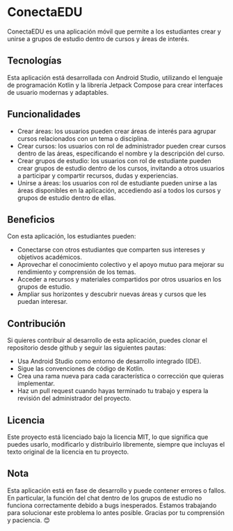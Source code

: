 # ConectaEDU

ConectaEDU es una aplicación móvil que permite a los estudiantes crear y unirse a grupos de estudio dentro de cursos y áreas de interés.

## Tecnologías

Esta aplicación está desarrollada con Android Studio, utilizando el lenguaje de programación Kotlin y la librería Jetpack Compose para crear interfaces de usuario modernas y adaptables.

## Funcionalidades

- Crear áreas: los usuarios pueden crear áreas de interés para agrupar cursos relacionados con un tema o disciplina.
- Crear cursos: los usuarios con rol de administrador pueden crear cursos dentro de las áreas, especificando el nombre y la descripción del curso.
- Crear grupos de estudio: los usuarios con rol de estudiante pueden crear grupos de estudio dentro de los cursos, invitando a otros usuarios a participar y compartir recursos, dudas y experiencias.
- Unirse a áreas: los usuarios con rol de estudiante pueden unirse a las áreas disponibles en la aplicación, accediendo así a todos los cursos y grupos de estudio dentro de ellas.

## Beneficios

Con esta aplicación, los estudiantes pueden:

- Conectarse con otros estudiantes que comparten sus intereses y objetivos académicos.
- Aprovechar el conocimiento colectivo y el apoyo mutuo para mejorar su rendimiento y comprensión de los temas.
- Acceder a recursos y materiales compartidos por otros usuarios en los grupos de estudio.
- Ampliar sus horizontes y descubrir nuevas áreas y cursos que les puedan interesar.

## Contribución

Si quieres contribuir al desarrollo de esta aplicación, puedes clonar el repositorio desde github y seguir las siguientes pautas:

- Usa Android Studio como entorno de desarrollo integrado (IDE).
- Sigue las convenciones de código de Kotlin.
- Crea una rama nueva para cada característica o corrección que quieras implementar.
- Haz un pull request cuando hayas terminado tu trabajo y espera la revisión del administrador del proyecto.

## Licencia

Este proyecto está licenciado bajo la licencia MIT, lo que significa que puedes usarlo, modificarlo y distribuirlo libremente, siempre que incluyas el texto original de la licencia en tu proyecto.

## Nota

Esta aplicación está en fase de desarrollo y puede contener errores o fallos. En particular, la función del chat dentro de los grupos de estudio no funciona correctamente debido a bugs inesperados. Estamos trabajando para solucionar este problema lo antes posible. Gracias por tu comprensión y paciencia. 😊
